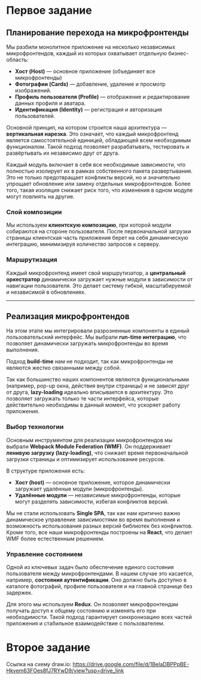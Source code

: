 # Первое задание  
## Планирование перехода на микрофронтенды  

Мы разбили монолитное приложение на несколько независимых микрофронтендов, каждый из которых охватывает отдельную бизнес-область:  

- **Хост (Host)** — основное приложение (объединяет все микрофронтенды) 
- **Фотографии (Cards)** — добавление, удаление и просмотр изображений.  
- **Профиль пользователя (Profile)** — отображение и редактирование данных профиля и аватара.  
- **Идентификация (Identity)** — регистрация и авторизация пользователей.  

Основной принцип, на котором строится наша архитектура — **вертикальная нарезка**. Это означает, что каждый микрофронтенд является самостоятельной единицей, обладающей всем необходимым функционалом. Такой подход позволяет разрабатывать, тестировать и развёртывать их независимо друг от друга.  

Каждый модуль включает в себя все необходимые зависимости, что полностью изолирует их в рамках собственного пакета развертывания. Это не только предотвращает конфликты версий, но и значительно упрощает обновление или замену отдельных микрофронтендов. Более того, такая изоляция снижает риск того, что изменения в одном модуле могут повлиять на другие.  

### Слой композиции  

Мы используем **клиентскую композицию**, при которой модули собираются на стороне пользователя. После первоначальной загрузки страницы клиентская часть приложения берет на себя динамическую интеграцию, минимизируя количество запросов к серверу.  

### Маршрутизация  

Каждый микрофронтенд имеет свой маршрутизатор, а **центральный оркестратор** динамически загружает нужные модули в зависимости от навигации пользователя. Это делает систему гибкой, масштабируемой и независимой в обновлениях.  

---

## Реализация микрофронтендов  

На этом этапе мы интегрировали разрозненные компоненты в единый пользовательский интерфейс. Мы выбрали **run-time интеграцию**, что позволяет динамически загружать микрофронтенды во время выполнения.  

Подход **build-time** нам не подходит, так как микрофронтенды не являются жестко связанными между собой.  

Так как большинство наших компонентов являются функциональными (например, pop-up окна, действия внутри страницы) и не зависят друг от друга, **lazy-loading** идеально вписывается в архитектуру. Это позволяет загружать только те части интерфейса, которые действительно необходимы в данный момент, что ускоряет работу приложения.  

### Выбор технологии  

Основным инструментом для реализации микрофронтендов мы выбрали **Webpack Module Federation (WMF)**. Он поддерживает **ленивую загрузку (lazy-loading)**, что снижает время первоначальной загрузки страницы и оптимизирует использование ресурсов.  

В структуре приложения есть:  
- **Хост (host)** — основное приложение, которое динамически загружает удалённые модули (микрофронтенды).  
- **Удалённые модули** — независимые микрофронтенды, которые могут разделять зависимости, избегая конфликтов версий.  

Мы не стали использовать **Single SPA**, так как нам критично важно динамическое управление зависимостями во время выполнения и возможность использования разных версий библиотек без конфликтов. Кроме того, все наши микрофронтенды построены на **React**, что делает WMF более естественным решением.  

### Управление состоянием  

Одной из ключевых задач было обеспечение единого состояния пользователя между микрофронтендами. В нашем случае это касается, например, **состояния аутентификации**. Оно должно быть доступно в каталоге фотографий, профиле пользователя и на главной странице без задержек.  

Для этого мы используем **Redux**. Он позволяет микрофронтендам получать доступ к общему состоянию и изменять его при необходимости. Такой подход гарантирует синхронизацию всех частей приложения и стабильное взаимодействие с пользователем.  


# Второе задание

Ссылка на схему draw.io:
https://drive.google.com/file/d/1BeIaDBPPpBE-Hkvem63FOes8fJ7RYwD9/view?usp=drive_link
